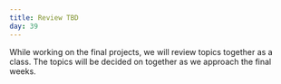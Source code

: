 ```yaml
---
title: Review TBD
day: 39
---
```


While working on the final projects, we will review topics together as a class. The topics will be decided on together as we approach the final weeks.
